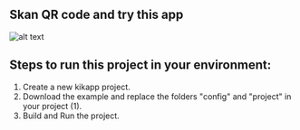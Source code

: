 ## Skan QR code and try this app ##

![alt text][id]

[id]: https://wiki.kikapptools.com/wp-content/uploads/2016/03/CRM_QR.png

## Steps to run this project in your environment:
1. Create a new kikapp project.
2. Download the example and replace the folders "config" and "project" in your project (1).
3. Build and Run the project.
